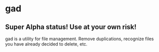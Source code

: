# gad

## Super Alpha status! Use at your own risk!

gad is a utility for file management. Remove duplications, recognize files you have already decided to delete, etc.
